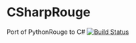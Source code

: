 # CSharpRouge #
Port of PythonRouge to C#
[![Build Status](https://travis-ci.org/tompinn23/CSharpRouge.svg?branch=master)](https://travis-ci.org/tompinn23/CSharpRouge)
